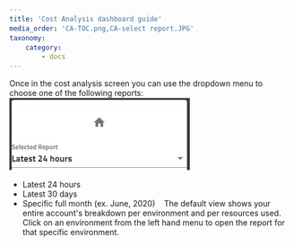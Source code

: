 ```yaml
---
title: 'Cost Analysis dashboard guide'
media_order: 'CA-TOC.png,CA-select report.JPG'
taxonomy:
    category:
        - docs
---
```


Once in the cost analysis screen you can use the dropdown menu to choose one of the following reports:
![alt=float-right](CA-select%20report.JPG)

* Latest 24 hours
* Latest 30 days
* Specific full month (ex. June, 2020)
​
​
​
The default view shows your entire account's breakdown per environment and per resources used. Click on an environment from the left hand menu to open the report for that specific environment.

